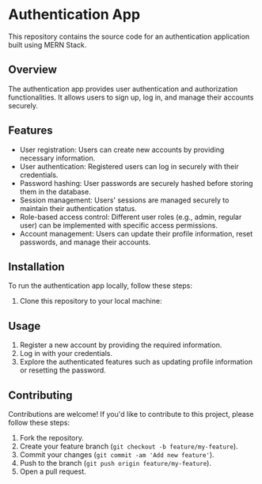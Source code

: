 # Authentication App

This repository contains the source code for an authentication application built using MERN Stack.

## Overview

The authentication app provides user authentication and authorization functionalities. It allows users to sign up, log in, and manage their accounts securely.

## Features

- User registration: Users can create new accounts by providing necessary information.
- User authentication: Registered users can log in securely with their credentials.
- Password hashing: User passwords are securely hashed before storing them in the database.
- Session management: Users' sessions are managed securely to maintain their authentication status.
- Role-based access control: Different user roles (e.g., admin, regular user) can be implemented with specific access permissions.
- Account management: Users can update their profile information, reset passwords, and manage their accounts.

## Installation

To run the authentication app locally, follow these steps:

1. Clone this repository to your local machine:

## Usage

1. Register a new account by providing the required information.
2. Log in with your credentials.
3. Explore the authenticated features such as updating profile information or resetting the password.

## Contributing

Contributions are welcome! If you'd like to contribute to this project, please follow these steps:

1. Fork the repository.
2. Create your feature branch (`git checkout -b feature/my-feature`).
3. Commit your changes (`git commit -am 'Add new feature'`).
4. Push to the branch (`git push origin feature/my-feature`).
5. Open a pull request.

